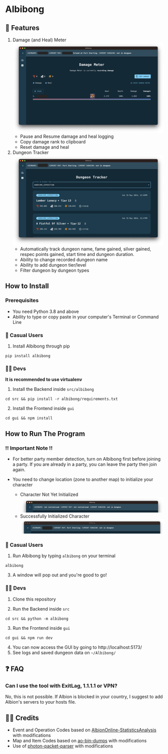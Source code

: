 # Albibong

## 🎯 Features

1. Damage (and Heal) Meter
   ![Damage (and Heal) Meter](readme_screenshots/damage_meter.png)
   - Pause and Resume damage and heal logging
   - Copy damage rank to clipboard
   - Reset damage and heal
2. Dungeon Tracker
   ![Dungeon Tracker](readme_screenshots/dungeon_tracker.png)
   - Automatically track dungeon name, fame gained, silver gained, respec points gained, start time and dungeon duration.
   - Ability to change recorded dungeon name
   - Ability to add dungeon tier/level
   - Filter dungeon by dungeon types

## How to Install

### Prerequisites

- You need Python 3.8 and above
- Ability to type or copy paste in your computer's Terminal or Command Line

### 🔰 Casual Users

1. Install Albibong through pip

```
pip install albibong
```

### 👨‍💻 Devs

**It is recommended to use virtualenv**

1. Install the Backend inside `src/albibong`

```
cd src && pip install -r albibong/requirements.txt
```

2. Install the Frontend inside `gui`

```
cd gui && npm install
```

## How to Run The Program

### ‼️ Important Note ‼️

- For better party member detection, turn on Albibong first before joining a party. If you are already in a party, you can leave the party then join again.

- You need to change location (zone to another map) to initialize your character
  - Character Not Yet Initialized
    ![Character Not Yet Initialized](readme_screenshots/not_initialized.png)
  - Successfully Initialized Character
    ![Successfully Initialized Character](readme_screenshots/initialized.png)

### 🔰 Casual Users

1. Run Albibong by typing `albibong` on your terminal

```
albibong
```

3. A window will pop out and you're good to go!

### 👨‍💻 Devs

1. Clone this repository

2. Run the Backend inside `src`

```
cd src && python -m albibong
```

3. Run the Frontend inside `gui`

```
cd gui && npm run dev
```

4. You can now access the GUI by going to http://localhost:5173/
5. See logs and saved dungeon data on `~/Albibong/`

## ❓ FAQ

### Can I use the tool with ExitLag, 1.1.1.1 or VPN?

No, this is not possible. If Albion is blocked in your country, I suggest to add Albion's servers to your hosts file.

## 🤝🏼 Credits

- Event and Operation Codes based on [AlbionOnline-StatisticsAnalysis](https://github.com/Triky313/AlbionOnline-StatisticsAnalysis) with modifications
- Map and Item Codes based on [ao-bin-dumps](https://github.com/ao-data/ao-bin-dumps) with modifications
- Use of [photon-packet-parser](https://github.com/santiac89/photon-packet-parser) with modifications
